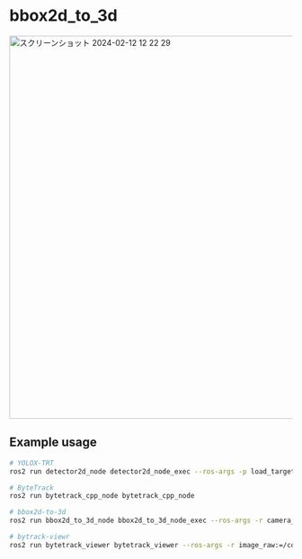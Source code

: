 # bbox2d_to_3d

<img width="682" alt="スクリーンショット 2024-02-12 12 22 29" src="https://github.com/StrayedCats/bbox2d_to_3d/assets/67567093/a5e1c559-ef86-430d-9e1a-c2d5f65ea56f">

## Example usage
```bash
# YOLOX-TRT
ros2 run detector2d_node detector2d_node_exec --ros-args -p load_target_plugin:=detector2d_plugins::YoloxTrt  -p yolox_trt_plugin.model_path:=/home/core2024/yolox_tiny.trt -p yolox_trt_plugin.imshow_isshow:=false -r image_raw:=/color/image_raw

# ByteTrack
ros2 run bytetrack_cpp_node bytetrack_cpp_node

# bbox2d-to-3d
ros2 run bbox2d_to_3d_node bbox2d_to_3d_node_exec --ros-args -r camera_info:=color/camera_info -r color:=/color/image_raw -r depth:=/aligned_depth_to_color/image_raw -r bbox2d:=/bytetrack/bounding_boxes

# bytrack-viewr
ros2 run bytetrack_viewer bytetrack_viewer --ros-args -r image_raw:=/color/image_raw
```
